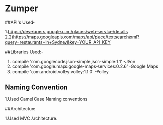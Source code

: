 # Zumper


##API's Used-

1.https://developers.google.com/places/web-service/details
2.2)https://maps.googleapis.com/maps/api/place/textsearch/xml?query=restaurants+in+Sydney&key=YOUR_API_KEY

##Libraries Used:-


1. compile 'com.googlecode.json-simple:json-simple:1.1'  -JSon
2. compile 'com.google.maps:google-maps-services:0.2.6'  -Google Maps
3. compile 'com.android.volley:volley:1.1.0'        -Volley


## Naming Convention

1.Used Camel Case Naming conventions

##Architecture

1.Used MVC Architecture.

